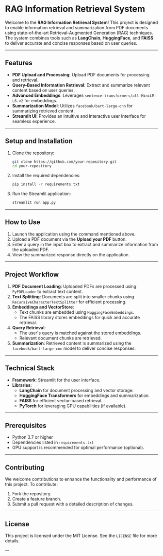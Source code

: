 # RAG Information Retrieval System

Welcome to the **RAG Information Retrieval System**! This project is designed to enable information retrieval and summarization from PDF documents using state-of-the-art Retrieval-Augmented Generation (RAG) techniques. The system combines tools such as **LangChain**, **HuggingFace**, and **FAISS** to deliver accurate and concise responses based on user queries.

---

## Features

- **PDF Upload and Processing**: Upload PDF documents for processing and retrieval.
- **Query-Based Information Retrieval**: Extract and summarize relevant content based on user queries.
- **Advanced Embeddings**: Leverages `sentence-transformers/all-MiniLM-L6-v2` for embeddings.
- **Summarization Model**: Utilizes `facebook/bart-large-cnn` for summarizing retrieved content.
- **Streamlit UI**: Provides an intuitive and interactive user interface for seamless experience.

---

## Setup and Installation

1. Clone the repository:
   ```bash
   git clone https://github.com/your-repository.git
   cd your-repository
   ```

2. Install the required dependencies:
   ```bash
   pip install -r requirements.txt
   ```

3. Run the Streamlit application:
   ```bash
   streamlit run app.py
   ```

---

## How to Use

1. Launch the application using the command mentioned above.
2. Upload a PDF document via the **Upload your PDF** button.
3. Enter a query in the input box to extract and summarize information from the uploaded PDF.
4. View the summarized response directly on the application.

---

## Project Workflow

1. **PDF Document Loading**: Uploaded PDFs are processed using `PyPDFLoader` to extract text content.
2. **Text Splitting**: Documents are split into smaller chunks using `RecursiveCharacterTextSplitter` for efficient processing.
3. **Embeddings and VectorStore**: 
   - Text chunks are embedded using `HuggingFaceEmbeddings`.
   - The FAISS library stores embeddings for quick and accurate retrieval.
4. **Query Retrieval**:
   - The user's query is matched against the stored embeddings.
   - Relevant document chunks are retrieved.
5. **Summarization**: Retrieved content is summarized using the `facebook/bart-large-cnn` model to deliver concise responses.

---

## Technical Stack

- **Framework**: Streamlit for the user interface.
- **Libraries**:
  - **LangChain** for document processing and vector storage.
  - **HuggingFace Transformers** for embeddings and summarization.
  - **FAISS** for efficient vector-based retrieval.
  - **PyTorch** for leveraging GPU capabilities (if available).

---

## Prerequisites

- Python 3.7 or higher
- Dependencies listed in `requirements.txt`
- GPU support is recommended for optimal performance (optional).

---

## Contributing

We welcome contributions to enhance the functionality and performance of this project. To contribute:
1. Fork the repository.
2. Create a feature branch.
3. Submit a pull request with a detailed description of changes.

---

## License

This project is licensed under the MIT License. See the `LICENSE` file for more details.

--
